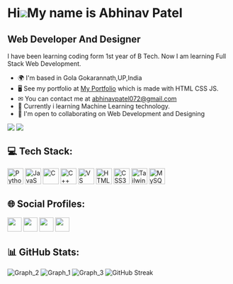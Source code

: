 <!-- [![](https://visitcount.itsvg.in/api?id=amanchandra100&label=Profile%20Views&color=12&icon=6&pretty=true)](https://visitcount.itsvg.in) -->

Hi![](https://user-images.githubusercontent.com/18350557/176309783-0785949b-9127-417c-8b55-ab5a4333674e.gif)My name is Abhinav Patel
=====================================================================================================================================

Web Developer And Designer
--------------------------

I have been learning coding form 1st year of B Tech. Now I am learning Full Stack Web Development.

* 🌍  I'm based in Gola Gokarannath,UP,India
* 🖥  See my portfolio at [My Portfolio](https://abhinavpatel072.github.io/Portfolio/)  which is made with HTML CSS JS.
* ✉  You can contact me at [abhinavpatel072@gmail.com](mailto:abhinavpatel072@gmail.com)
* 🧠  Currently i learning Machine Learning technology.
* 🤝  I'm open to collaborating on Web Development and Designing

<a href="https://www.github.com/abhinavpatel072" target="_blank" rel="noreferrer"><img
src="https://img.shields.io/github/followers/abhinavpatel072?logo=github&style=for-the-badge&color=0891b2&labelColor=1c1917" /></a>
<a href="https://www.twitter.com/abhinavpatel072" target="_blank" rel="noreferrer"><img
src="https://img.shields.io/twitter/follow/abhinavpatel072?logo=twitter&style=for-the-badge&color=0891b2&labelColor=1c1917"
/></a>

## 💻 Tech Stack:

<p align="left">
<a href="https://www.python.org/" target="_blank" rel="noreferrer"><img src="https://raw.githubusercontent.com/danielcranney/readme-generator/main/public/icons/skills/python-colored.svg" width="36" height="36" alt="Python" /></a>
<a href="https://developer.mozilla.org/en-US/docs/Web/JavaScript" target="_blank" rel="noreferrer"><img src="https://raw.githubusercontent.com/danielcranney/readme-generator/main/public/icons/skills/javascript-colored.svg" width="36" height="36" alt="JavaScript" /></a>
<a href="https://docs.microsoft.com/en-us/cpp/?view=msvc-170" target="_blank" rel="noreferrer"><img src="https://raw.githubusercontent.com/danielcranney/readme-generator/main/public/icons/skills/c-colored.svg" width="36" height="36" alt="C" /></a>
<a href="https://docs.microsoft.com/en-us/cpp/?view=msvc-170" target="_blank" rel="noreferrer"><img src="https://raw.githubusercontent.com/danielcranney/readme-generator/main/public/icons/skills/cplusplus-colored.svg" width="36" height="36" alt="C++" /></a>
<a href="https://code.visualstudio.com/" target="_blank" rel="noreferrer"><img src="https://raw.githubusercontent.com/danielcranney/readme-generator/main/public/icons/skills/visualstudiocode.svg" width="36" height="36" alt="VS Code" /></a>
<a href="https://developer.mozilla.org/en-US/docs/Glossary/HTML5" target="_blank" rel="noreferrer"><img src="https://raw.githubusercontent.com/danielcranney/readme-generator/main/public/icons/skills/html5-colored.svg" width="36" height="36" alt="HTML5" /></a>
<a href="https://www.w3.org/TR/CSS/#css" target="_blank" rel="noreferrer"><img src="https://raw.githubusercontent.com/danielcranney/readme-generator/main/public/icons/skills/css3-colored.svg" width="36" height="36" alt="CSS3" /></a>
<a href="https://tailwindcss.com/" target="_blank" rel="noreferrer"><img src="https://raw.githubusercontent.com/danielcranney/readme-generator/main/public/icons/skills/tailwindcss-colored.svg" width="36" height="36" alt="TailwindCSS" /></a>
<a href="https://www.mysql.com/" target="_blank" rel="noreferrer"><img src="https://raw.githubusercontent.com/danielcranney/readme-generator/main/public/icons/skills/mysql-colored.svg" width="36" height="36" alt="MySQL" /></a>
</p>


## 🌐 Social Profiles:

<p align="left">
  <a href="https://www.linkedin.com/in/abhinav-patel-969a9a229/" target="_blank" rel="noreferrer"><img src="https://raw.githubusercontent.com/danielcranney/readme-generator/main/public/icons/socials/linkedin.svg" width="32" height="32" /></a>
  <a href="https://www.github.com/abhinavpatel072" target="_blank" rel="noreferrer"><img src="https://raw.githubusercontent.com/danielcranney/readme-generator/main/public/icons/socials/github.svg" width="32" height="32" /></a>
  <a href="https://www.twitter.com/abhinavpatel072" target="_blank" rel="noreferrer"><img src="https://raw.githubusercontent.com/danielcranney/readme-generator/main/public/icons/socials/twitter.svg" width="32" height="32" /></a>
  <a href="http://www.instagram.com/its_a6hii_" target="_blank" rel="noreferrer"><img src="https://raw.githubusercontent.com/danielcranney/readme-generator/main/public/icons/socials/instagram.svg" width="32" height="32" /></a>
  </p>

## 📊 GitHub Stats:

![Graph_2](https://github-profile-summary-cards.vercel.app/api/cards/stats?username=abhinavpatel072&theme=github_dark)
![Graph_1](https://github-profile-summary-cards.vercel.app/api/cards/repos-per-language?username=abhinavpatel072&theme=github_dark)
![Graph_3](https://github-profile-summary-cards.vercel.app/api/cards/profile-details?username=abhinavpatel072&theme=github_dark)
![GitHub Streak](https://github-readme-streak-stats.herokuapp.com/?user=abhinavpatel072&theme=github-dark&hide_border=false&border=30363D&stroke=30363D)
